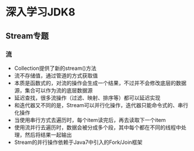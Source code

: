 # 深入学习JDK8

## Stream专题

### 流
 * Collection提供了新的stream()方法
 * 流不存储值，通过管道的方式获取值
 * 本质是函数式的，对流的操作会生成一个结果，不过并不会修改底层的数据源，集合可以作为流的底层数据源
 * 延迟查找，很多流操作（过滤、映射、排序等）都可以延迟实现
 * 和迭代器又不同的是，Stream可以并行化操作，迭代器只能命令式的、串行化操作  
 * 当使用串行方式去遍历时，每个item读完后，再去读取下一个item  
 * 使用流并行去遍历时，数据会被分成多个段，其中每个都在不同的线程中处理，然后将结果一起输出  
 * Stream的并行操作依赖于Java7中引入的Fork/Join框架
 

